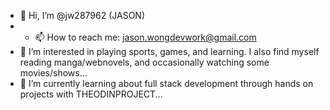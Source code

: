 - 👋 Hi, I’m @jw287962 (JASON)
- - 📫 How to reach me: jason.wongdevwork@gmail.com 
- 👀 I’m interested in playing sports, games, and learning. I also find myself reading manga/webnovels, and occasionally watching some movies/shows...
- 🌱 I’m currently learning about full stack development through hands on projects with THEODINPROJECT...
<!-- - 💞️ I’m looking to collaborate on ... -->


<!---
jw287962/jw287962 is a ✨ special ✨ repository because its `README.md` (this file) appears on your GitHub profile.
You can click the Preview link to take a look at your changes.
--->
